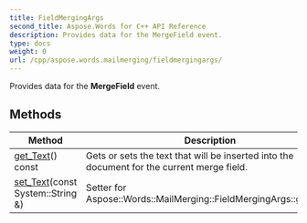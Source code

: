 ```yaml
---
title: FieldMergingArgs
second_title: Aspose.Words for C++ API Reference
description: Provides data for the MergeField event. 
type: docs
weight: 0
url: /cpp/aspose.words.mailmerging/fieldmergingargs/
---
```


Provides data for the **MergeField** event. 

## Methods

| Method | Description |
| --- | --- |
| [get_Text](./get_text/)() const | Gets or sets the text that will be inserted into the document for the current merge field.  |
| [set_Text](./set_text/)(const System::String &) | Setter for Aspose::Words::MailMerging::FieldMergingArgs::get_Text.  |

